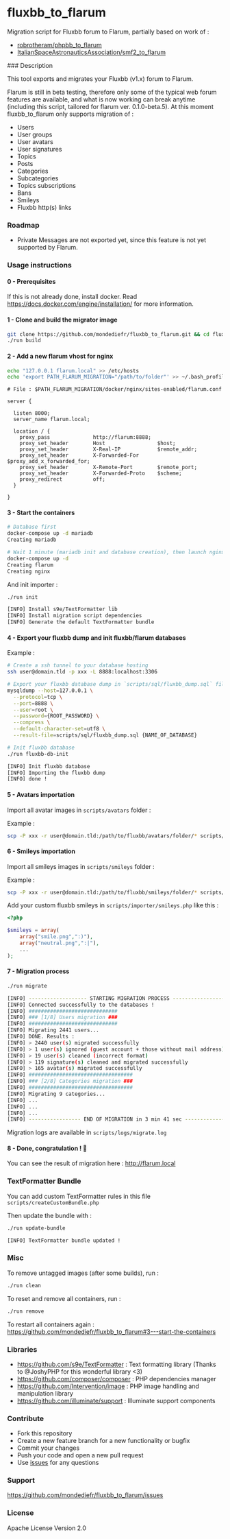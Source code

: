# fluxbb_to_flarum

Migration script for Fluxbb forum to Flarum, partially based on work of :

- [robrotheram/phpbb_to_flarum](https://github.com/robrotheram/phpbb_to_flarum)
- [ItalianSpaceAstronauticsAssociation/smf2_to_flarum](https://github.com/ItalianSpaceAstronauticsAssociation/smf2_to_flarum)

### Description

This tool exports and migrates your Fluxbb (v1.x) forum to Flarum.

Flarum is still in beta testing, therefore only some of the typical web forum features are available, and what is now working can break anytime
(including this script, tailored for flarum ver. 0.1.0-beta.5). At this moment fluxbb_to_flarum only supports migration of :

- Users
- User groups
- User avatars
- User signatures
- Topics
- Posts
- Categories
- Subcategories
- Topics subscriptions
- Bans
- Smileys
- Fluxbb http(s) links

### Roadmap

- Private Messages are not exported yet, since this feature is not yet supported by Flarum.

### Usage instructions

#### 0 - Prerequisites

If this is not already done, install docker. Read https://docs.docker.com/engine/installation/ for more information.

#### 1 - Clone and build the migrator image

```bash
git clone https://github.com/mondediefr/fluxbb_to_flarum.git && cd fluxbb_to_flarum
./run build
```

#### 2 - Add a new flarum vhost for nginx

```bash
echo "127.0.0.1 flarum.local" >> /etc/hosts
echo 'export PATH_FLARUM_MIGRATION="/path/to/folder"' >> ~/.bash_profile
```

```nginx
# File : $PATH_FLARUM_MIGRATION/docker/nginx/sites-enabled/flarum.conf

server {

  listen 8000;
  server_name flarum.local;

  location / {
    proxy_pass              http://flarum:8888;
    proxy_set_header        Host                 $host;
    proxy_set_header        X-Real-IP            $remote_addr;
    proxy_set_header        X-Forwarded-For      $proxy_add_x_forwarded_for;
    proxy_set_header        X-Remote-Port        $remote_port;
    proxy_set_header        X-Forwarded-Proto    $scheme;
    proxy_redirect          off;
  }

}
```

#### 3 - Start the containers

```bash
# Database first
docker-compose up -d mariadb
Creating mariadb

# Wait 1 minute (mariadb init and database creation), then launch nginx and flarum
docker-compose up -d
Creating flarum
Creating nginx
```

And init importer :

```bash
./run init

[INFO] Install s9e/TextFormatter lib
[INFO] Install migration script dependencies
[INFO] Generate the default TextFormatter bundle
```

#### 4 - Export your fluxbb dump and init fluxbb/flarum databases

Example :

```bash
# Create a ssh tunnel to your database hosting
ssh user@domain.tld -p xxx -L 8888:localhost:3306

# Export your fluxbb database dump in `scripts/sql/fluxbb_dump.sql` file
mysqldump --host=127.0.0.1 \
  --protocol=tcp \
  --port=8888 \
  --user=root \
  --password={ROOT_PASSWORD} \
  --compress \
  --default-character-set=utf8 \
  --result-file=scripts/sql/fluxbb_dump.sql {NAME_OF_DATABASE}

# Init fluxbb database
./run fluxbb-db-init

[INFO] Init fluxbb database
[INFO] Importing the fluxbb dump
[INFO] done !
```

#### 5 - Avatars importation

Import all avatar images in `scripts/avatars` folder :

Example :

```bash
scp -P xxx -r user@domain.tld:/path/to/fluxbb/avatars/folder/* scripts/avatars
```

#### 6 - Smileys importation

Import all smileys images in `scripts/smileys` folder :

Example :

```bash
scp -P xxx -r user@domain.tld:/path/to/fluxbb/smileys/folder/* scripts/smileys
```

Add your custom fluxbb smileys in `scripts/importer/smileys.php` like this :

```php
<?php

$smileys = array(
    array("smile.png",":)"),
    array("neutral.png",":|"),
    ...
);
```

#### 7 - Migration process

```bash
./run migrate

[INFO] ------------------- STARTING MIGRATION PROCESS -------------------
[INFO] Connected successfully to the databases !
[INFO] #############################
[INFO] ### [1/8] Users migration ###
[INFO] #############################
[INFO] Migrating 2441 users...
[INFO] DONE. Results :
[INFO] > 2440 user(s) migrated successfully
[INFO] > 1 user(s) ignored (guest account + those without mail address)
[INFO] > 19 user(s) cleaned (incorrect format)
[INFO] > 119 signature(s) cleaned and migrated successfully
[INFO] > 165 avatar(s) migrated successfully
[INFO] ##################################
[INFO] ### [2/8] Categories migration ###
[INFO] ##################################
[INFO] Migrating 9 categories...
[INFO] ...
[INFO] ...
[INFO] ...
[INFO] ----------------- END OF MIGRATION in 3 min 41 sec ---------------
```

Migration logs are available in `scripts/logs/migrate.log`

#### 8 - Done, congratulation ! :tada:

You can see the result of migration here : http://flarum.local

### TextFormatter Bundle

You can add custom TextFormatter rules in this file `scripts/createCustomBundle.php`

Then update the bundle with :

```bash
./run update-bundle

[INFO] TextFormatter bundle updated !
```

### Misc

To remove untagged images (after some builds), run :

```bash
./run clean
```

To reset and remove all containers, run :

```bash
./run remove
```

To restart all containers again : https://github.com/mondediefr/fluxbb_to_flarum#3---start-the-containers

### Libraries

- https://github.com/s9e/TextFormatter : Text formatting library (Thanks to @JoshyPHP for this wonderful library <3)
- https://github.com/composer/composer : PHP dependencies manager
- https://github.com/Intervention/image : PHP image handling and manipulation library
- https://github.com/illuminate/support : Illuminate support components

### Contribute

- Fork this repository
- Create a new feature branch for a new functionality or bugfix
- Commit your changes
- Push your code and open a new pull request
- Use [issues](https://github.com/mondediefr/fluxbb_to_flarum/issues) for any questions

### Support

https://github.com/mondediefr/fluxbb_to_flarum/issues

### License

Apache License Version 2.0

